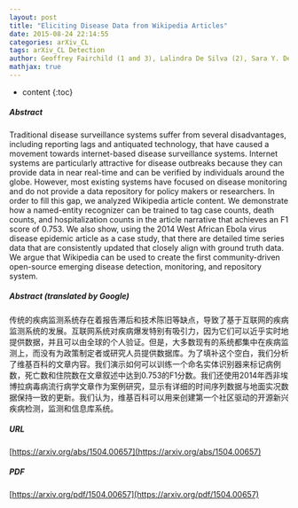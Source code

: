 ```yaml
---
layout: post
title: "Eliciting Disease Data from Wikipedia Articles"
date: 2015-08-24 22:14:55
categories: arXiv_CL
tags: arXiv_CL Detection
author: Geoffrey Fairchild (1 and 3), Lalindra De Silva (2), Sara Y. Del Valle (1), Alberto M. Segre (3) ((1) Los Alamos National Laboratory, Los Alamos, NM, USA, (2) The University of Utah, Salt Lake City, UT, USA, (3) The University of Iowa, Iowa City, IA, USA)
mathjax: true
---
```


* content
{:toc}

##### Abstract
Traditional disease surveillance systems suffer from several disadvantages, including reporting lags and antiquated technology, that have caused a movement towards internet-based disease surveillance systems. Internet systems are particularly attractive for disease outbreaks because they can provide data in near real-time and can be verified by individuals around the globe. However, most existing systems have focused on disease monitoring and do not provide a data repository for policy makers or researchers. In order to fill this gap, we analyzed Wikipedia article content. We demonstrate how a named-entity recognizer can be trained to tag case counts, death counts, and hospitalization counts in the article narrative that achieves an F1 score of 0.753. We also show, using the 2014 West African Ebola virus disease epidemic article as a case study, that there are detailed time series data that are consistently updated that closely align with ground truth data. We argue that Wikipedia can be used to create the first community-driven open-source emerging disease detection, monitoring, and repository system.

##### Abstract (translated by Google)
传统的疾病监测系统存在着报告滞后和技术陈旧等缺点，导致了基于互联网的疾病监测系统的发展。互联网系统对疾病爆发特别有吸引力，因为它们可以近乎实时地提供数据，并且可以由全球的个人验证。但是，大多数现有的系统都集中在疾病监测上，而没有为政策制定者或研究人员提供数据库。为了填补这个空白，我们分析了维基百科的文章内容。我们演示如何可以训练一个命名实体识别器来标记病例数，死亡数和住院数在文章叙述中达到0.753的F1分数。我们还使用2014年西非埃博拉病毒病流行病学文章作为案例研究，显示有详细的时间序列数据与地面实况数据保持一致的更新。我们认为，维基百科可以用来创建第一个社区驱动的开源新兴疾病检测，监测和信息库系统。

##### URL
[https://arxiv.org/abs/1504.00657](https://arxiv.org/abs/1504.00657)

##### PDF
[https://arxiv.org/pdf/1504.00657](https://arxiv.org/pdf/1504.00657)

